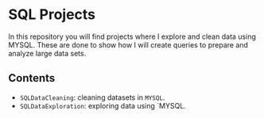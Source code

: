 # SQL Projects
In this repository you will find projects where I explore and clean data using MYSQL. These are done to show how I will create queries to prepare and analyze large data sets. 

## Contents 
* `SQLDataCleaning`: cleaning datasets in `MYSQL`.
* `SQLDataExploration`: exploring data using `MYSQL.
